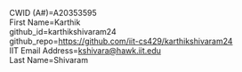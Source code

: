 CWID (A#)=A20353595  
First Name=Karthik  
github_id=karthikshivaram24  
github_repo=https://github.com/iit-cs429/karthikshivaram24  
IIT Email Address=kshivara@hawk.iit.edu  
Last Name=Shivaram  